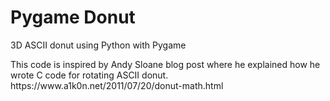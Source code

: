 # Pygame Donut
3D ASCII donut using Python with Pygame
<p> This code is inspired by Andy Sloane blog post where he explained how he wrote C code for rotating ASCII donut. https://www.a1k0n.net/2011/07/20/donut-math.html</p>
